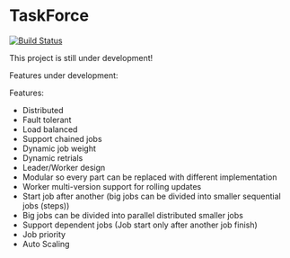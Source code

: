 # TaskForce

[![Build Status](https://travis-ci.org/ahamdy88/TaskForce.svg?branch=master)](https://travis-ci.org/ahamdy88/TaskForce)


This project is still under development!
 
Features under development:

Features:
- Distributed
- Fault tolerant
- Load balanced
- Support chained jobs
- Dynamic job weight
- Dynamic retrials
- Leader/Worker design
- Modular so every part can be replaced with different implementation
- Worker multi-version support for rolling updates
- Start job after another (big jobs can be divided into smaller sequential jobs (steps))
- Big jobs can be divided into parallel distributed smaller jobs
- Support dependent jobs (Job start only after another job finish)
- Job priority
- Auto Scaling
